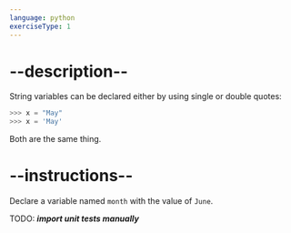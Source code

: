 ```yaml
---
language: python
exerciseType: 1
---
```


# --description--

String variables can be declared either by using single or double quotes:
```python
>>> x = "May"
>>> x = 'May'
```
Both are the same thing.

# --instructions--

Declare a variable named `month` with the value of `June`.

TODO: ___import unit tests manually___

